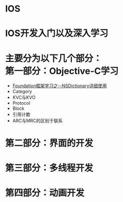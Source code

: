 # IOS
<Strong>IOS开发入门以及深入学习</Strong></br>
===
主要分为以下几个部分：</br>
第一部分：Objective-C学习
==
* [Foundation框架学习之--NSDictionary详细使用](https://github.com/BreakMind/IOS/tree/master/Objective-C_Samples/NSDictionarySamples)
* Category
* KVC与KVO
* Protocol
* Block
* 引用计数
* ARC与MRC的区别于联系

第二部分：界面的开发
==

第三部分：多线程开发
==

第四部分：动画开发
==
